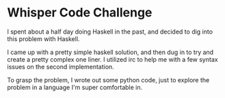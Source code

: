 # Whisper Code Challenge

I spent about a half day doing Haskell in the past, and decided to dig into this problem with Haskell.

I came up with a pretty simple haskell solution, and then dug in to try and create a pretty complex one liner. I utilized irc to help me with a few syntax issues on the second implementation.

To grasp the problem, I wrote out some python code, just to explore the problem in a language I'm super comfortable in.


